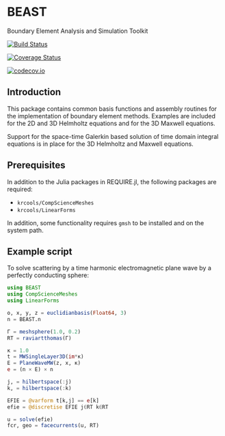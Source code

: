 # BEAST

Boundary Element Analysis and Simulation Toolkit

[![Build Status](https://travis-ci.org/krcools/BEAST.jl.svg?branch=master)](https://travis-ci.org/krcools/BEAST.jl)

[![Coverage Status](https://coveralls.io/repos/krcools/BEAST.jl/badge.svg?branch=master&service=github)](https://coveralls.io/github/krcools/BEAST.jl?branch=master)

[![codecov.io](http://codecov.io/github/krcools/BEAST.jl/coverage.svg?branch=master)](http://codecov.io/github/krcools/BEAST.jl?branch=master)

## Introduction

This package contains common basis functions and assembly routines for the implementation of
boundary element methods. Examples are included for the 2D and 3D Helmholtz equations and for
the 3D Maxwell equations.

Support for the space-time Galerkin based solution of time domain integral equations is in
place for the 3D Helmholtz and Maxwell equations.

## Prerequisites

In addition to the Julia packages in REQUIRE.jl, the following packages are required:

* `krcools/CompScienceMeshes`
* `krcools/LinearForms`

In addition, some functionality requires `gmsh` to be installed and on the system path.

## Example script

To solve scattering by a time harmonic electromagnetic plane wave by a perfectly conducting
sphere:

```julia
using BEAST
using CompScienceMeshes
using LinearForms

o, x, y, z = euclidianbasis(Float64, 3)
n = BEAST.n

Γ = meshsphere(1.0, 0.2)
RT = raviartthomas(Γ)

κ = 1.0
t = MWSingleLayer3D(im*κ)
E = PlaneWaveMW(z, x, κ)
e = (n × E) × n

j, = hilbertspace(:j)
k, = hilbertspace(:k)

EFIE = @varform t[k,j] == e[k]
efie = @discretise EFIE j∈RT k∈RT

u = solve(efie)
fcr, geo = facecurrents(u, RT)
```
